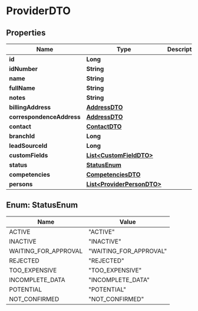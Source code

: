 # ProviderDTO

## Properties
Name | Type | Description | Notes
------------ | ------------- | ------------- | -------------
**id** | **Long** |  |  [optional]
**idNumber** | **String** |  |  [optional]
**name** | **String** |  |  [optional]
**fullName** | **String** |  |  [optional]
**notes** | **String** |  |  [optional]
**billingAddress** | [**AddressDTO**](AddressDTO.md) |  |  [optional]
**correspondenceAddress** | [**AddressDTO**](AddressDTO.md) |  |  [optional]
**contact** | [**ContactDTO**](ContactDTO.md) |  |  [optional]
**branchId** | **Long** |  |  [optional]
**leadSourceId** | **Long** |  |  [optional]
**customFields** | [**List&lt;CustomFieldDTO&gt;**](CustomFieldDTO.md) |  |  [optional]
**status** | [**StatusEnum**](#StatusEnum) |  |  [optional]
**competencies** | [**CompetenciesDTO**](CompetenciesDTO.md) |  |  [optional]
**persons** | [**List&lt;ProviderPersonDTO&gt;**](ProviderPersonDTO.md) |  |  [optional]

<a name="StatusEnum"></a>
## Enum: StatusEnum
Name | Value
---- | -----
ACTIVE | &quot;ACTIVE&quot;
INACTIVE | &quot;INACTIVE&quot;
WAITING_FOR_APPROVAL | &quot;WAITING_FOR_APPROVAL&quot;
REJECTED | &quot;REJECTED&quot;
TOO_EXPENSIVE | &quot;TOO_EXPENSIVE&quot;
INCOMPLETE_DATA | &quot;INCOMPLETE_DATA&quot;
POTENTIAL | &quot;POTENTIAL&quot;
NOT_CONFIRMED | &quot;NOT_CONFIRMED&quot;
